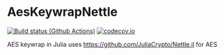 # AesKeywrapNettle

[![Build status (Github Actions)](https://github.com/pst-lz/AesKeywrapNettle.jl/workflows/CI/badge.svg)](https://github.com/pst-lz/AesKeywrapNettle.jl/actions)
[![codecov.io](http://codecov.io/github/pst-lz/AesKeywrapNettle.jl/coverage.svg?branch=main)](http://codecov.io/github/pst-lz/AesKeywrapNettle.jl?branch=main)

AES keywrap in Julia uses https://github.com/JuliaCrypto/Nettle.jl for AES
